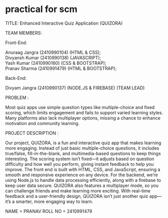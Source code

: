 # practical for scm
TITLE:     Enhanced Interactive Quiz Application (QUIZORA)


TEAM MEMBERS:

Front-End:

Anuraag Jangra		(2410990104)	    (HTML & CSS);     
Divyansh Kumar 		(2410990138)	    (JAVASCRIPT);     
Yash Kumar			  (2410990160)	    (CSS & BOOTSTRAP);     
Pranav Sharma		  (2410991479)	    (HTML & BOOTSTRAP);     


Back-End:

Divyam Jangra		  (2410990137)	    (NODE.JS & FIREBASE)
(TEAM LEAD)

PROBLEM :

Most quiz apps use simple question types like multiple-choice and fixed scoring, which limits engagement and fails to support varied learning styles. Many platforms also lack multiplayer options, missing a chance to enhance motivation and community learning. 

PROJECT DESCRIPTION :

Our project, QUIZORA, is a fun and interactive quiz app that makes learning more engaging. Instead of just basic multiple-choice questions, it includes true/false, fill-in-the-blank, and multimedia-based questions to keep things interesting. The scoring system isn’t fixed—it adjusts based on question difficulty and how well you perform, giving instant feedback to help you improve. The front end is built with HTML, CSS, and JavaScript, ensuring a smooth and responsive experience on any device. For the backend, we’re using Node.js to handle data processing efficiently, along with a firebase to keep user data secure. QUIZORA also features a multiplayer mode, so you can challenge friends and make learning more exciting. With real-time feedback and a user-friendly design, QUIZORA isn’t just another quiz app—it’s a smarter, more engaging way to learn.

NAME = PRANAV ROLL NO = 2410991479